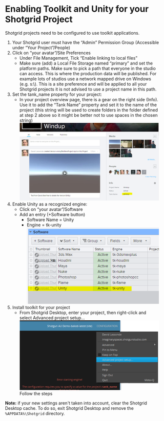 # Enabling Toolkit and Unity for your Shotgrid Project

Shotgrid projects need to be configured to use toolkit applications. 
1. Your Shotgrid user must have the “Admin” Permission Group (Accessible under “Your Project”/People)
2. Click on “your avatar”/Site Preferences
    * Under File Management, Tick “Enable linking to local files”
    * Make sure (add) a Local File Storage named “primary” and set the platform paths. Make sure to pick a path that everyone in the studio can access. This is where the production data will be published. For example lots of studios use a network mapped drive on Windows (e.g. s:\\). This is a site preference and will be applied to all your Shotgrid projects it is not advised to use a project name in this path.
3. Set the tank_name property for your project:
    * In your project overview page, there is a gear on the right side (Info). Use it to add the “Tank Name” property and set it to the name of the project (this string will be used to create folders in the folder defined at step 2 above so it might be better not to use spaces in the chosen string)
    ![Set Tank Name](images/tank_name.png)
4. Enable Unity as a recognized engine:
    * Click on “your avatar”/Software
    * Add an entry (+Software button)
        * Software Name = Unity
        * Engine = tk-unity
    ![Enable Unity as Recognized Engine](images/enable_unity.png)
5. Install toolkit for your project
    * From Shotgrid Desktop, enter your project, then right-click and select Advanced project setup...
    ![Advanced Project Setup](images/advanced_project_setup.png)
    Follow the steps

**Note:** if your new settings aren't taken into account, clear the Shotgrid
Desktop cache. To do so, exit Shotgrid Desktop and remove the `%APPDATA%\Shotgrid`
directory.

